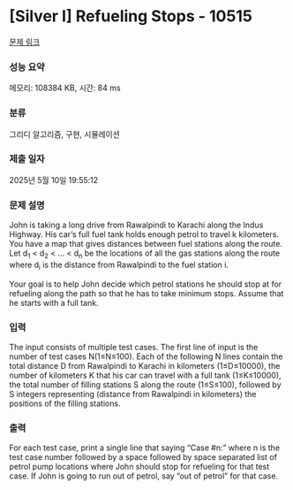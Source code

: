 # [Silver I] Refueling Stops - 10515 

[문제 링크](https://www.acmicpc.net/problem/10515) 

### 성능 요약

메모리: 108384 KB, 시간: 84 ms

### 분류

그리디 알고리즘, 구현, 시뮬레이션

### 제출 일자

2025년 5월 10일 19:55:12

### 문제 설명

<p>John is taking a long drive from Rawalpindi to Karachi along the Indus Highway. His car’s full fuel tank holds enough petrol to travel k kilometers. You have a map that gives distances between fuel stations along the route. Let d<sub>1</sub> < d<sub>2</sub> < … < d<sub>n</sub> be the locations of all the gas stations along the route where d<sub>i</sub> is the distance from Rawalpindi to the fuel station i.</p>

<p>Your goal is to help John decide which petrol stations he should stop at for refueling along the path so that he has to take minimum stops. Assume that he starts with a full tank.</p>

### 입력 

 <p>The input consists of multiple test cases. The first line of input is the number of test cases N(1≤N≤100). Each of the following N lines contain the total distance D from Rawalpindi to Karachi in kilometers (1≤D≤10000), the number of kilometers K that his car can travel with a full tank (1≤K≤10000), the total number of filling stations S along the route (1≤S≤100), followed by S integers representing (distance from Rawalpindi in kilometers) the positions of the filling stations.</p>

### 출력 

 <p>For each test case, print a single line that saying “Case #n:” where n is the test case number followed by a space followed by space separated list of petrol pump locations where John should stop for refueling for that test case. If John is going to run out of petrol, say “out of petrol” for that case.</p>

